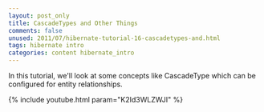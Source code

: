 ```yaml
---
layout: post_only
title: CascadeTypes and Other Things
comments: false
unused: 2011/07/hibernate-tutorial-16-cascadetypes-and.html
tags: hibernate intro
categories: content hibernate_intro
---
```


In this tutorial, we'll look at some concepts like CascadeType which can be configured for entity relationships.

{% include youtube.html param="K2Id3WLZWJI" %}
